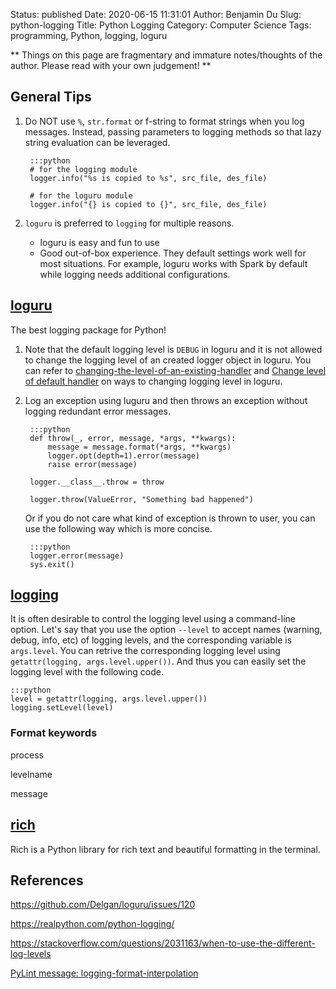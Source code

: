 Status: published
Date: 2020-06-15 11:31:01
Author: Benjamin Du
Slug: python-logging
Title: Python Logging
Category: Computer Science
Tags: programming, Python, logging, loguru

**
Things on this page are fragmentary and immature notes/thoughts of the author.
Please read with your own judgement!
**

## General Tips

1. Do NOT use `%`, `str.format` or f-string to format strings 
    when you log messages.
    Instead, 
    passing parameters to logging methods so that lazy string evaluation can be leveraged.

        :::python
        # for the logging module
        logger.info("%s is copied to %s", src_file, des_file)

        # for the loguru module
        logger.info("{} is copied to {}", src_file, des_file)

2. `loguru` is preferred to `logging` for multiple reasons.

    - loguru is easy and fun to use 
    - Good out-of-box experience. They default settings work well for most situations. 
        For example,
        loguru works with Spark by default while logging needs additional configurations.

## [loguru](https://github.com/Delgan/loguru)

The best logging package for Python!

1. Note that the default logging level is `DEBUG` in loguru
  and it is not allowed to change the logging level of an created logger object in loguru.
  You can refer to
  [changing-the-level-of-an-existing-handler](https://loguru.readthedocs.io/en/latest/resources/recipes.html#changing-the-level-of-an-existing-handler)
  and
  [Change level of default handler](https://github.com/Delgan/loguru/issues/51)
  on ways to changing logging level in loguru.

2. Log an exception using luguru and then throws an exception without logging redundant error messages.

        :::python
        def throw(_, error, message, *args, **kwargs):
            message = message.format(*args, **kwargs)
            logger.opt(depth=1).error(message)
            raise error(message)

        logger.__class__.throw = throw

        logger.throw(ValueError, "Something bad happened")

    Or if you do not care what kind of exception is thrown to user, 
    you can use the following way which is more concise.

        :::python
        logger.error(message)
        sys.exit()

## [logging](https://docs.python.org/3/library/logging.html)

It is often desirable to control the logging level using a command-line option.
Let's say that you use the option `--level` to accept names (warning, debug, info, etc) of logging levels,
and the corresponding variable is `args.level`. 
You can retrive the corresponding logging level using `getattr(logging, args.level.upper())`.
And thus you can easily set the logging level with the following code.

    :::python
    level = getattr(logging, args.level.upper())
    logging.setLevel(level)

### Format keywords

process

levelname

message

## [rich](https://github.com/willmcgugan/rich)

Rich is a Python library for rich text and beautiful formatting in the terminal.

## References

https://github.com/Delgan/loguru/issues/120

https://realpython.com/python-logging/

https://stackoverflow.com/questions/2031163/when-to-use-the-different-log-levels

[PyLint message: logging-format-interpolation](https://stackoverflow.com/questions/34619790/pylint-message-logging-format-interpolation)
